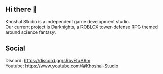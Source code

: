 ## Hi there 👋
Khoshal Studio is a independent game development studio.
<br>
Our current project is Darknights, a ROBLOX tower-defense RPG themed around science fantasy.

## Social 
Discord: https://discord.gg/sRbvEtuX9m
<br>
Youtube: https://www.youtube.com/@Khoshal-Studio

<!--

**Here are some ideas to get you started:**

🙋‍♀️ A short introduction - what is your organization all about?
🌈 Contribution guidelines - how can the community get involved?
👩‍💻 Useful resources - where can the community find your docs? Is there anything else the community should know?
🍿 Fun facts - what does your team eat for breakfast?
🧙 Remember, you can do mighty things with the power of [Markdown](https://docs.github.com/github/writing-on-github/getting-started-with-writing-and-formatting-on-github/basic-writing-and-formatting-syntax)
-->
